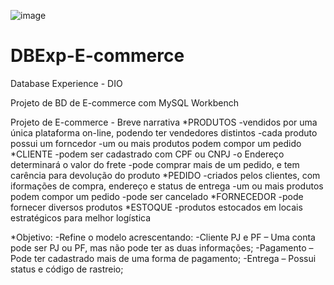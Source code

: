 ![image](https://user-images.githubusercontent.com/68438464/190260040-8ffe8e49-21b8-47c3-a647-630c39510c43.png)

# DBExp-E-commerce
Database Experience - DIO

Projeto de BD de E-commerce com MySQL Workbench

Projeto de E-commerce - Breve narrativa
*PRODUTOS 
-vendidos por uma única plataforma on-line, podendo ter vendedores distintos
-cada produto possui um forncedor
-um ou mais produtos podem compor um pedido
*CLIENTE
-podem ser cadastrado com CPF ou CNPJ
-o Endereço determinará o valor do frete
-pode comprar mais de um pedido, e tem carência para devolução do produto
*PEDIDO
-criados pelos clientes, com iformações de compra, endereço e status de entrega
-um ou mais produtos podem compor um pedido
-pode ser cancelado
*FORNECEDOR
-pode fornecer diversos produtos
*ESTOQUE
-produtos estocados em locais estratégicos para melhor logística

*Objetivo:
-Refine o modelo acrescentando:
-Cliente PJ e PF – Uma conta pode ser PJ ou PF, mas não pode ter as duas informações;
-Pagamento – Pode ter cadastrado mais de uma forma de pagamento;
-Entrega – Possui status e código de rastreio;

